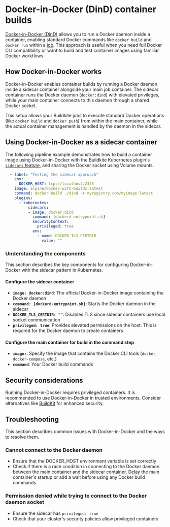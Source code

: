 # Docker-in-Docker (DinD) container builds

[Docker-in-Docker (DinD)](https://hub.docker.com/_/docker) allows you to run a Docker daemon inside a container, enabling standard Docker commands like `docker build` and `docker run` within a [job](/docs/pipelines/glossary#job). This approach is useful when you need full Docker CLI compatibility or want to build and test container images using familiar Docker workflows.

## How Docker-in-Docker works

Docker-in-Docker enables container builds by running a Docker daemon inside a sidecar container alongside your main job container. The sidecar container runs the Docker daemon (`docker:dind`) with elevated privileges, while your main container connects to this daemon through a shared Docker socket.

This setup allows your Buildkite jobs to execute standard Docker operations (like `docker build` and `docker push`) from within the main container, while the actual container management is handled by the daemon in the sidecar.

## Using Docker-in-Docker as a sidecar container

The following pipeline example demonstrates how to build a container image using Docker-in-Docker with the Buildkite Kubernetes plugin's [`sidecars` feature](https://buildkite.com/docs/agent/v3/agent-stack-k8s/sidecars), and sharing the Docker socket using Volume mounts.

```yaml
  - label: "Testing the sidecar approach"
    env:
      DOCKER_HOST: tcp://localhost:2375
    image: alpine/docker-with-buildx:latest
    command: docker build ./dind -t myregistry.com/myimage:latest
    plugins:
      - kubernetes:
          sidecars:
          - image: docker:dind
            command: [dockerd-entrypoint.sh]
            securityContext:
              privileged: true
            env:
              - name: DOCKER_TLS_CERTDIR
                value: ""
```

### Understanding the components

This section describes the key components for configuring Docker-in-Docker with the sidecar pattern in Kubernetes.

#### Configure the sidecar container

- **`image: docker:dind`**: The official Docker-in-Docker image containing the Docker daemon
- **`command: [dockerd-entrypoint.sh]`**: Starts the Docker daemon in the sidecar
- **`DOCKER_TLS_CERTDIR: ""`**: Disables TLS since sidecar containers use local socket communication
- **`privileged: true`**: Provides elevated permissions on the host. This is required for the Docker daemon to create containers

#### Configure the main container for build in the command step

- **`image:`**: Specify the image that contains the Docker CLI tools (`docker`, `docker-compose`, etc.)
- **`command`**: Your Docker build commands

## Security considerations

Running Docker-in-Docker requires privileged containers. It is recommended to use Docker-in-Docker in trusted environments. Consider alternatives like [BuildKit](/docs/agent/v3/agent-stack-k8s/buildkit-container-builds) for enhanced security.

## Troubleshooting

This section describes common issues with Docker-in-Docker and the ways to resolve them.

### Cannot connect to the Docker daemon

- Ensure that the DOCKER_HOST environment variable is set correctly
- Check if there is a race condition in connecting to the Docker daemon between the main container and the sidecar container. Delay the main container's startup or add a wait before using any Docker build commands

### Permission denied while trying to connect to the Docker daemon socket

- Ensure the sidecar has `privileged: true`
- Check that your cluster's security policies allow privileged containers
